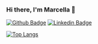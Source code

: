 ### Hi there, I'm Marcella 👋


[![Github Badge](https://img.shields.io/badge/-Github-000?style=flat-square&logo=Github&logoColor=white&link=https://github.com/marcella-ol)](https://github.com/marcella-ol)
[![Linkedin Badge](https://img.shields.io/badge/-LinkedIn-blue?style=flat-square&logo=Linkedin&logoColor=white&link=https://www.linkedin.com/in/marcella-oliverio/)](https://www.linkedin.com/in/marcella-oliverio/)



[![Top Langs](https://github-readme-stats.vercel.app/api/top-langs/?username=marcella-ol&layout=compact)](https://github.com/anuraghazra/github-readme-stats)

